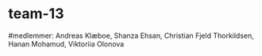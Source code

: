 # team-13

#medlemmer:
Andreas Klæboe,
Shanza Ehsan,
Christian Fjeld Thorkildsen,
Hanan Mohamud,
Viktoriia Olonova